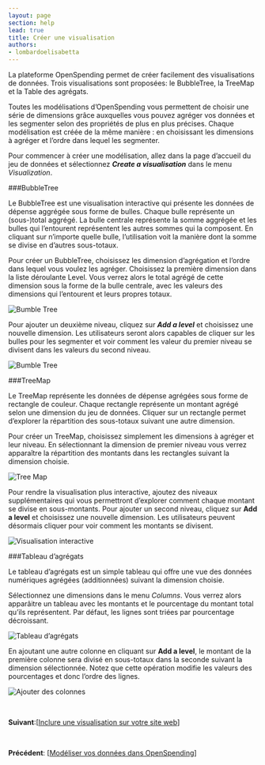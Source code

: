 ```yaml
---
layout: page
section: help
lead: true
title: Créer une visualisation
authors:
- lombardoelisabetta
---
```

La plateforme OpenSpending permet de créer facilement des visualisations de données. Trois visualisations sont proposées: le BubbleTree, la TreeMap et la Table des agrégats.

Toutes les modélisations d’OpenSpending vous permettent de choisir une série de dimensions grâce auxquelles vous pouvez agréger vos données et les segmenter selon des propriétés de plus en plus précises. Chaque modélisation est créée de la même manière : en choisissant les dimensions à agréger et l’ordre dans lequel les segmenter.

Pour commencer à créer une modélisation, allez dans la page d’accueil du jeu de données et sélectionnez _**Create a visualisation**_ dans le menu _Visualization_.

###BubbleTree

Le BubbleTree est une visualisation interactive qui présente les données de dépense aggrégée sous forme de bulles. Chaque bulle représente un (sous-)total aggrégé. La bulle centrale représente la somme aggrégée et les bulles qui l’entourent représentent les autres sommes qui la composent. En cliquant sur n’importe quelle bulle, l’utilisation voit la manière dont la somme se divise en d’autres sous-totaux.

Pour créer un BubbleTree, choisissez les dimension d’agrégation et l’ordre dans lequel vous voulez les agréger. Choisissez la première dimension dans la liste déroulante Level. Vous verrez alors le total agrégé de cette dimension sous la forme de la bulle centrale, avec les valeurs des dimensions qui l’entourent et leurs propres totaux.

![Bumble Tree](http://0.0.0.0:8080/wp-content/uploads/2013/08/image_14.png)

Pour ajouter un deuxième niveau, cliquez sur _**Add a level**_ et choisissez une nouvelle dimension. Les utilisateurs seront alors capables de cliquer sur les bulles pour les segmenter et voir comment les valeur du premier niveau se divisent dans les valeurs du second niveau.

![Bumble Tree](http://0.0.0.0:8080/wp-content/uploads/2013/08/image_15.png)

###TreeMap

Le TreeMap représente les données de dépense agrégées sous forme de rectangle de couleur. Chaque rectangle représente un montant agrégé selon une dimension du jeu de données. Cliquer sur un rectangle permet d’explorer la répartition des sous-totaux suivant une autre dimension.

Pour créer un TreeMap, choisissez simplement les dimensions à agréger et leur niveau. En sélectionnant la dimension de premier niveau vous verrez apparaître la répartition des montants dans les rectangles suivant la dimension choisie.

![Tree Map](http://0.0.0.0:8080/wp-content/uploads/2013/08/image_16.png)

Pour rendre la visualisation plus interactive, ajoutez des niveaux supplémentaires qui vous permettront d’explorer comment chaque montant se divise en sous-montants. Pour ajouter un second niveau, cliquez sur **Add a level** et choisissez une nouvelle dimension. Les utilisateurs peuvent désormais cliquer pour voir comment les montants se divisent.

![Visualisation interactive](http://0.0.0.0:8080/wp-content/uploads/2013/08/image_17.png)

###Tableau d’agrégats

Le tableau d’agrégats est un simple tableau qui offre une vue des données numériques agrégées (additionnées) suivant la dimension choisie.

Sélectionnez une dimensions dans le menu _Columns_. Vous verrez alors apparâitre un tableau avec les montants et le pourcentage du montant total qu’ils représentent. Par défaut, les lignes sont triées par pourcentage décroissant.

![Tableau d’agrégats](http://blog.openspending.org/files/2013/08/image_18-e1375889043439.png)

En ajoutant une autre colonne en cliquant sur **Add a level**, le montant de la première colonne sera divisé en sous-totaux dans la seconde suivant la dimension sélectionnée. Notez que cette opération modifie les valeurs des pourcentages et donc l’ordre des lignes.

![Ajouter des colonnes](http://blog.openspending.org/files/2013/08/image_19-e1375889063736.png)

&nbsp;

**Suivant**:[<a href="./inclure-une-visualisation-sur-votre-site-web/">Inclure une visualisation sur votre site web</a>]

&nbsp;

**Précédent**: [<a href="./modeliser-vos-donnees-dans-openspending/">Modéliser vos données dans OpenSpending</a>]
